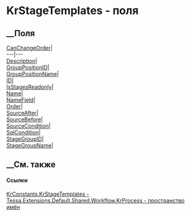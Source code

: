 # KrStageTemplates - поля
##  __Поля
[CanChangeOrder](F_Tessa_Extensions_Default_Shared_Workflow_KrProcess_KrConstants_KrStageTemplates_CanChangeOrder.htm)|  
---|---  
[Description](F_Tessa_Extensions_Default_Shared_Workflow_KrProcess_KrConstants_KrStageTemplates_Description.htm)|  
[GroupPositionID](F_Tessa_Extensions_Default_Shared_Workflow_KrProcess_KrConstants_KrStageTemplates_GroupPositionID.htm)|  
[GroupPositionName](F_Tessa_Extensions_Default_Shared_Workflow_KrProcess_KrConstants_KrStageTemplates_GroupPositionName.htm)|  
[ID](F_Tessa_Extensions_Default_Shared_Workflow_KrProcess_KrConstants_KrStageTemplates_ID.htm)|  
[IsStagesReadonly](F_Tessa_Extensions_Default_Shared_Workflow_KrProcess_KrConstants_KrStageTemplates_IsStagesReadonly.htm)|  
[Name](F_Tessa_Extensions_Default_Shared_Workflow_KrProcess_KrConstants_KrStageTemplates_Name.htm)|  
[NameField](F_Tessa_Extensions_Default_Shared_Workflow_KrProcess_KrConstants_KrStageTemplates_NameField.htm)|  
[Order](F_Tessa_Extensions_Default_Shared_Workflow_KrProcess_KrConstants_KrStageTemplates_Order.htm)|  
[SourceAfter](F_Tessa_Extensions_Default_Shared_Workflow_KrProcess_KrConstants_KrStageTemplates_SourceAfter.htm)|  
[SourceBefore](F_Tessa_Extensions_Default_Shared_Workflow_KrProcess_KrConstants_KrStageTemplates_SourceBefore.htm)|  
[SourceCondition](F_Tessa_Extensions_Default_Shared_Workflow_KrProcess_KrConstants_KrStageTemplates_SourceCondition.htm)|  
[SqlCondition](F_Tessa_Extensions_Default_Shared_Workflow_KrProcess_KrConstants_KrStageTemplates_SqlCondition.htm)|  
[StageGroupID](F_Tessa_Extensions_Default_Shared_Workflow_KrProcess_KrConstants_KrStageTemplates_StageGroupID.htm)|  
[StageGroupName](F_Tessa_Extensions_Default_Shared_Workflow_KrProcess_KrConstants_KrStageTemplates_StageGroupName.htm)|  
## __См. также
#### Ссылки
[KrConstants.KrStageTemplates -
](T_Tessa_Extensions_Default_Shared_Workflow_KrProcess_KrConstants_KrStageTemplates.htm)
[Tessa.Extensions.Default.Shared.Workflow.KrProcess - пространство
имён](N_Tessa_Extensions_Default_Shared_Workflow_KrProcess.htm)
